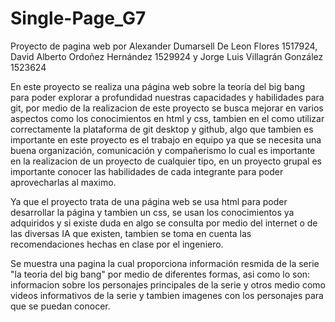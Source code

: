 # Single-Page_G7
 Proyecto de pagina web por Alexander Dumarsell De Leon Flores 1517924, David Alberto Ordoñez Hernández 1529924 y Jorge Luis Villagrán González 1523624

 En este proyecto se realiza una página web sobre la teoría del big bang para poder explorar a profundidad nuestras capacidades y habilidades para git, por medio de la realizacion de este proyecto se busca mejorar en varios aspectos como los conocimientos en html y css, tambien en el como utilizar correctamente la plataforma de git desktop y github, algo que tambien es importante en este proyecto es el trabajo en equipo ya que se necesita una buena organización, comunicación y compañerismo lo cual es importante en la realizacion de un proyecto de cualquier tipo, en un proyecto grupal es importante conocer las habilidades de cada integrante para poder aprovecharlas al maximo. 

 Ya que el proyecto trata de una página web se usa html para poder desarrollar la página y tambien un css, se usan los conocimientos ya adquiridos y si existe duda en algo se consulta por medio del internet o de las diversas IA que existen, tambien se toma en cuenta las recomendaciones hechas en clase por el ingeniero.

 Se muestra una pagina la cual proporciona información resmida de la serie "la teoria del big bang" por medio de diferentes formas, asi como lo son: informacion sobre los personajes principales de la serie y otros medio como videos informativos de la serie y tambien imagenes con los personajes para que se puedan conocer. 

 
